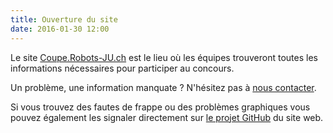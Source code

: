 ```yaml
---
title: Ouverture du site
date: 2016-01-30 12:00
---
```


Le site [Coupe.Robots-JU.ch][coupe] est le lieu où les équipes trouveront toutes les informations nécessaires pour participer au concours.

Un problème, une information manquate ? N'hésitez pas à [nous contacter](contact).

Si vous trouvez des fautes de frappe ou des problèmes graphiques vous pouvez également les signaler directement sur [le projet GitHub][github] du site web.

[coupe]: https://coupe.robots-ju.ch/
[contact]: /contact
[github]: https://github.com/robots-ju/coupe.robots-ju.ch

